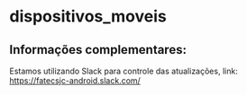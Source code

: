 # dispositivos_moveis

## Informações complementares:

Estamos utilizando Slack para controle das atualizações, link:
https://fatecsjc-android.slack.com/
